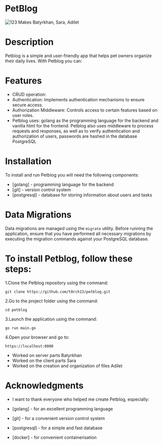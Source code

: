 # PetBlog 
![123](https://github.com/t0rch13/petblog/assets/110306539/88d1ad16-c19d-46bc-a5b1-66fad959a71b)
Makes Batyrkhan, Sara, Adilet
# Description
Petblog is a simple and user-friendly app that helps pet owners organize their daily lives. With Petblog you can:
# Features 
- CRUD operation: 
- Authentication: Implements authentication mechanisms to ensure secure access.
- Authorization Middleware: Controls access to certain features based on user roles.
- Petblog uses: golang as the programming language for the backend and vanilla html for the frontend.
Petblog also uses middleware to process requests and responses, as well as to verify
authentication and authorization of users, passwords are hashed in the database PostgreSQL
# Installation
To install and run Petblog you will need the following components:
- [golang] - programming language for the backend
- [git] - version control system
- [postgresql] - database for storing information about users and tasks
# Data Migrations
Data migrations are managed using the `migrate` utility. Before running the application, ensure that you have performed all necessary migrations by executing the migration commands against your PostgreSQL database.
# To install Petblog, follow these steps:
1.Clone the Petblog repository using the command:
```
git clone https://github.com/t0rch13/petblog.git
```
2.Go to the project folder using the command:
```
cd petblog
```
3.Launch the application using the command:
```
go run main.go
```
4.Open your browser and go to:
```
https://localhost:8000
```

- Worked on server parts Batyrkhan
- Worked on the client parts Sara
- Worked on the creation and organization of files Adilet
# Acknowledgments  
- I want to thank everyone who helped me create Petblog, especially:

- [golang] - for an excellent programming language
- [git] - for a convenient version control system
- [postgresql] - for a simple and fast database
- [docker] - for convenient containerisation
